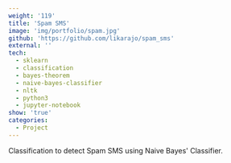 ```yaml
---
weight: '119'
title: 'Spam SMS'
image: 'img/portfolio/spam.jpg'
github: 'https://github.com/likarajo/spam_sms'
external: ''
tech:
  - sklearn
  - classification
  - bayes-theorem
  - naive-bayes-classifier
  - nltk
  - python3
  - jupyter-notebook
show: 'true'
categories:
  - Project
---
```


Classification to detect Spam SMS using Naive Bayes' Classifier.